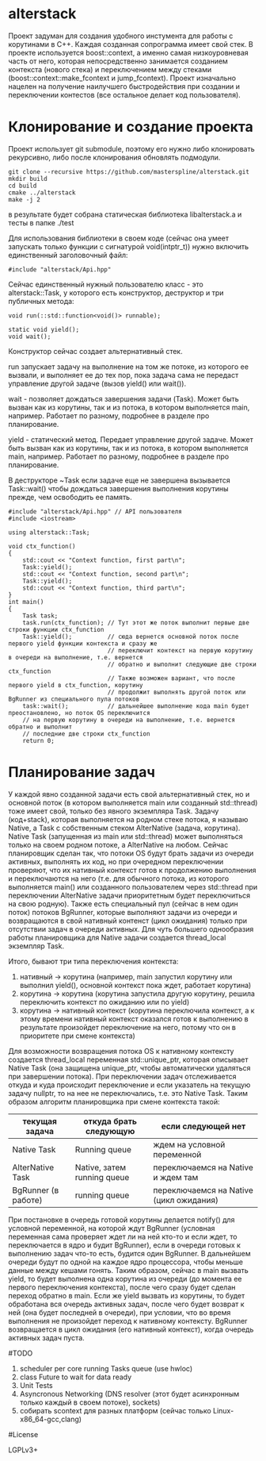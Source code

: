 # alterstack

Проект задуман для создания удобного инстумента для работы с корутинами в C++. Каждая созданная сопрограмма имеет свой стек. В проекте используется boost::context, а именно самая низкоуровневая часть от него, которая непосредственно занимается созданием контекста (нового стека) и переключением между стеками (boost::context::make_fcontext и jump_fcontext). Проект изначально нацелен на получение наилучшего быстродействия при создании и переключении контестов (все остальное делает код пользователя).

# Клонирование и создание проекта
Проект использует git submodule, поэтому его нужно либо клонировать рекурсивно, либо после клонирования обновлять подмодули.
```
git clone --recursive https://github.com/masterspline/alterstack.git 
mkdir build
cd build
cmake ../alterstack
make -j 2
```
в результате будет собрана статическая библиотека libalterstack.a и тесты в папке ./test

Для использования библиотеки в своем коде (сейчас она умеет запускать только функции с сигнатурой void(intptr_t)) нужно включить единственный заголовочный файл:
```
#include "alterstack/Api.hpp"
```
Сейчас единственный нужный пользователю класс - это alterstack::Task, у которого есть конструктор, деструктор и три публичных метода:
```
void run(::std::function<void()> runnable);

static void yield();
void wait();
```
Конструктор сейчас создает альтернативный стек. 

run запускает задачу на выполнение на том же потоке, из которого ее вызвали, и выполняет ее до тех пор, пока задача сама не передаст управление другой задаче (вызов yield() или wait()).

wait - позволяет дождаться завершения задачи (Task). Может быть вызван как из корутины, так и из потока, в котором выполняется main, например. Работает по разному, подробнее в разделе про планирование.

yield - статический метод. Передает управление другой задаче. Может быть вызван как из корутины, так и из потока, в котором выполняется main, например. Работает по разному, подробнее в разделе про планирование.

В деструкторе ~Task если задаче еще не завершена вызывается Task::wait() чтобы дождаться завершения выполнения корутины прежде, чем освободить ее память.
```
#include "alterstack/Api.hpp" // API пользователя
#include <iostream>

using alterstack::Task;

void ctx_function()
{
    std::cout << "Context function, first part\n";
    Task::yield();
    std::cout << "Context function, second part\n";
    Task::yield();
    std::cout << "Context function, third part\n";
}
int main()
{
    Task task;
    task.run(ctx_function); // Тут этот же поток выполнит первые две строки функции ctx_function
    Task::yield();          // сюда вернется основной поток после первого yield функции контекста и сразу же 
                            // переключит контекст на первую корутину в очереди на выполнение, т.е. вернется 
                            // обратно и выполнит следующие две строки ctx_function
                            // Также возможен вариант, что после первого yield в ctx_function, корутину 
                            // продолжит выполнять другой поток или BgRunner из специального пула потоков
    task::wait();           // дальнейшее выполнение кода main будет преостановлено, но поток OS переключится
    // на первую корутину в очереди на выполнение, т.е. вернется обратно и выполнит
    // последние две строки ctx_function
    return 0;
```
# Планирование задач
У каждой явно созданной задачи есть свой альтернативный стек, но и основной поток (в котором выполняется main или созданный std::thread) тоже имеет свой, только без явного экземпляра Task. Задачу (код+stack), которая выполняется на родном стеке потока, я называю Native, а Task с собственным стеком AlterNative (задача, корутина). Native Task (запущенная из main или std::thread) может выполняться только на своем родном потоке, а AlterNative на любом. Сейчас планировщик сделан так, что потоки OS будут брать задачи из очереди активных, выполнять их код, но при очередном переключении проверяют, что их нативный контекст готов к продолжению выполнения и переключаются на него (т.е. для обычного потока, из которого выполняется main() или созданного пользователем через std::thread при переключении AlterNative задачи приоритетным будет переключиться на свою родную). Также есть специальный пул (сейчас в нем один поток) потоков BgRunner, которые выполняют задачи из очереди и возвращаются в свой нативный контенст (цикл ожидания) только при отсутствии задач в очереди активных. Для чуть большего однообразия работы планировщика для Native задачи создается thread_local экземпляр Task.

Итого, бывают три типа переключения контекста:

1. нативный -> корутина (например, main запустил корутину или выполнил yield(), основной контекст пока ждет, работает корутина)
2. корутина -> корутина (корутина запустила другую корутину, решила переключить контекст по ожиданию или по yield)
3. корутина -> нативный контекст (корутина переключила контекст, а к этому времени нативный контекст оказался готов к выполнению в результате произойдет переключение на него, потому что он в приоритете при смене контекста)

Для возможности возвращения потока OS к нативному контексту создается thread_local переменная std::unique_ptr<Task>, которая описывает Native Task (она защищена unique_ptr, чтобы автоматически удаляться при завершении потока). При переключении задач отслеживается откуда и куда происходит переключение и если указатель на текущую задачу nullptr, то на нее не переключались, т.е. это Native Task. Таким образом алгоритм планировщика при смене контекста такой:

текущая задача    |откуда брать следующую | если следующей нет
------------------|-----------------------|-------------------
Native Task       |Running queue          |ждем на условной переменной
AlterNative Task  | Native, затем running queue|переключаемся на Native и ждем там
BgRunner (в работе)| running queue        |переключаемся на Native (цикл ожидания)

При постановке в очередь готовой корутины делается notify() для условной переменной, на которой ждут BgRunner (условная переменная сама проверяет ждет ли на ней кто-то и если ждет, то переключается в ядро и будит BgRunner), если в очереди готовых к выполнению задач что-то есть, будится один BgRunner. В дальнейшем очереди будут по одной на каждое ядро процессора, чтобы меньше данные между кешами гонять. Таким образом, сейчас в main вызвать yield, то будет выполнена одна корутина из очереди (до момента ее первого переключения контекста), после чего сразу будет сделан переход обратно в main. Если же yield вызвать из корутины, то будет обработана вся очередь активных задач, после чего будет возврат к ней (она будет последней в очереди), при условии, что во время выполнения не произойдет переход к нативному контексту. BgRunner возвращается в цикл ожидания (его нативный контекст), когда очередь активных задач пуста.

#TODO

1. scheduler per core running Tasks queue (use hwloc)
3. class Future to wait for data ready
4. Unit Tests
5. Asyncronous Networking (DNS resolver (этот будет асинхронным только каждый в своем потоке),
sockets)
5. собирать scontext для разных платформ (сейчас только Linux-x86_64-gcc,clang)

#License

LGPLv3+
